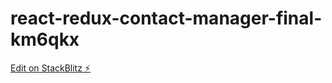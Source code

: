 # react-redux-contact-manager-final-km6qkx

[Edit on StackBlitz ⚡️](https://stackblitz.com/edit/react-redux-contact-manager-final-km6qkx)